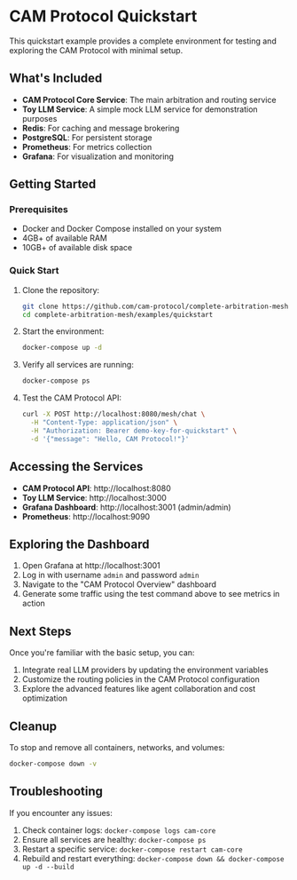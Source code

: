 # CAM Protocol Quickstart

This quickstart example provides a complete environment for testing and exploring the CAM Protocol with minimal setup.

## What's Included

- **CAM Protocol Core Service**: The main arbitration and routing service
- **Toy LLM Service**: A simple mock LLM service for demonstration purposes
- **Redis**: For caching and message brokering
- **PostgreSQL**: For persistent storage
- **Prometheus**: For metrics collection
- **Grafana**: For visualization and monitoring

## Getting Started

### Prerequisites

- Docker and Docker Compose installed on your system
- 4GB+ of available RAM
- 10GB+ of available disk space

### Quick Start

1. Clone the repository:
   ```bash
   git clone https://github.com/cam-protocol/complete-arbitration-mesh.git
   cd complete-arbitration-mesh/examples/quickstart
   ```

2. Start the environment:
   ```bash
   docker-compose up -d
   ```

3. Verify all services are running:
   ```bash
   docker-compose ps
   ```

4. Test the CAM Protocol API:
   ```bash
   curl -X POST http://localhost:8080/mesh/chat \
     -H "Content-Type: application/json" \
     -H "Authorization: Bearer demo-key-for-quickstart" \
     -d '{"message": "Hello, CAM Protocol!"}'
   ```

## Accessing the Services

- **CAM Protocol API**: http://localhost:8080
- **Toy LLM Service**: http://localhost:3000
- **Grafana Dashboard**: http://localhost:3001 (admin/admin)
- **Prometheus**: http://localhost:9090

## Exploring the Dashboard

1. Open Grafana at http://localhost:3001
2. Log in with username `admin` and password `admin`
3. Navigate to the "CAM Protocol Overview" dashboard
4. Generate some traffic using the test command above to see metrics in action

## Next Steps

Once you're familiar with the basic setup, you can:

1. Integrate real LLM providers by updating the environment variables
2. Customize the routing policies in the CAM Protocol configuration
3. Explore the advanced features like agent collaboration and cost optimization

## Cleanup

To stop and remove all containers, networks, and volumes:

```bash
docker-compose down -v
```

## Troubleshooting

If you encounter any issues:

1. Check container logs: `docker-compose logs cam-core`
2. Ensure all services are healthy: `docker-compose ps`
3. Restart a specific service: `docker-compose restart cam-core`
4. Rebuild and restart everything: `docker-compose down && docker-compose up -d --build`
